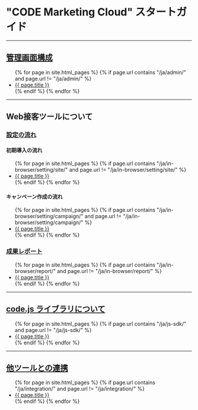 # "CODE Marketing Cloud" スタートガイド

---

## [管理画面構成](/ja/admin/)

<ul>
  {% for page in site.html_pages %}
  {% if page.url contains "/ja/admin/" and page.url != "/ja/admin/" %}
  <li>
    <a href="{{ page.url }}">{{ page.title }}</a>
  </li>
  {% endif %}
  {% endfor %}
</ul>

---

## Web接客ツールについて

### [設定の流れ](/ja/in-browser/setting/)

#### 初期導入の流れ

<ul>
  {% for page in site.html_pages %}
  {% if page.url contains "/ja/in-browser/setting/site/" and page.url != "/ja/in-browser/setting/site/" %}
  <li>
    <a href="{{ page.url }}">{{ page.title }}</a>
  </li>
  {% endif %}
  {% endfor %}
</ul>

#### キャンペーン作成の流れ

<ul>
  {% for page in site.html_pages %}
  {% if page.url contains "/ja/in-browser/setting/campaign/" and page.url != "/ja/in-browser/setting/campaign/" %}
  <li>
    <a href="{{ page.url }}">{{ page.title }}</a>
  </li>
  {% endif %}
  {% endfor %}
</ul>

### [成果レポート](/ja/in-browser/report/)

<ul>
  {% for page in site.html_pages %}
  {% if page.url contains "/ja/in-browser/report/" and page.url != "/ja/in-browser/report/" %}
  <li>
    <a href="{{ page.url }}">{{ page.title }}</a>
  </li>
  {% endif %}
  {% endfor %}
</ul>

<!--
### [動的コンテンツの設定](/ja/in-browser/dynamic-contents/)

<ul>
  {% for page in site.html_pages %}
  {% if page.url contains "/ja/in-browser/dynamic-contents/" and page.url != "/ja/in-browser/dynamic-contents/" %}
  <li>
    <a href="{{ page.url }}">{{ page.title }}</a>
  </li>
  {% endif %}
  {% endfor %}
</ul>
-->


---

## [code.js ライブラリについて](/ja/js-sdk/)

<ul>
  {% for page in site.html_pages %}
  {% if page.url contains "/ja/js-sdk/" and page.url != "/ja/js-sdk/" %}
  <li>
    <a href="{{ page.url }}">{{ page.title }}</a>
  </li>
  {% endif %}
  {% endfor %}
</ul>

---

## [他ツールとの連携](/ja/integration/)

<ul>
  {% for page in site.html_pages %}
  {% if page.url contains "/ja/integration/" and page.url != "/ja/integration/" %}
  <li>
    <a href="{{ page.url }}">{{ page.title }}</a>
  </li>
  {% endif %}
  {% endfor %}
</ul>



<!--
---
## [ストアテンプレート](/ja/in-browser/creative-template/)

<ul>
  {% for page in site.html_pages %}
  {% if page.url contains "/ja/in-browser/creative-template/" and page.url != "/ja/in-browser/creative-template/" %}
  <li>
    <a href="{{ page.url }}">{{ page.title }}</a>
  </li>
  {% endif %}
  {% endfor %}
</ul>

--!>
